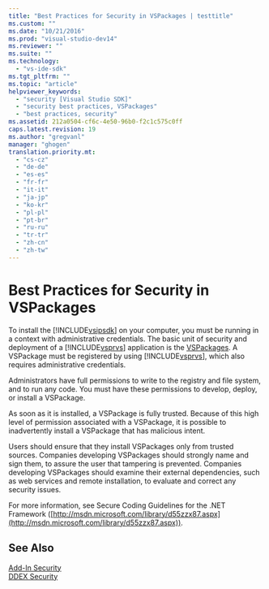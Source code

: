 ```yaml
---
title: "Best Practices for Security in VSPackages | testtitle"
ms.custom: ""
ms.date: "10/21/2016"
ms.prod: "visual-studio-dev14"
ms.reviewer: ""
ms.suite: ""
ms.technology: 
  - "vs-ide-sdk"
ms.tgt_pltfrm: ""
ms.topic: "article"
helpviewer_keywords: 
  - "security [Visual Studio SDK]"
  - "security best practices, VSPackages"
  - "best practices, security"
ms.assetid: 212a0504-cf6c-4e50-96b0-f2c1c575c0ff
caps.latest.revision: 19
ms.author: "gregvanl"
manager: "ghogen"
translation.priority.mt: 
  - "cs-cz"
  - "de-de"
  - "es-es"
  - "fr-fr"
  - "it-it"
  - "ja-jp"
  - "ko-kr"
  - "pl-pl"
  - "pt-br"
  - "ru-ru"
  - "tr-tr"
  - "zh-cn"
  - "zh-tw"
---
```

# Best Practices for Security in VSPackages
To install the [!INCLUDE[vsipsdk](../extensibility/includes/vsipsdk_md.md)] on your computer, you must be running in a context with administrative credentials. The basic unit of security and deployment of a [!INCLUDE[vsprvs](../code-quality/includes/vsprvs_md.md)] application is the [VSPackages](../extensibility-internals/vspackages.md). A VSPackage must be registered by using [!INCLUDE[vsprvs](../code-quality/includes/vsprvs_md.md)], which also requires administrative credentials.  
  
 Administrators have full permissions to write to the registry and file system, and to run any code. You must have these permissions to develop, deploy, or install a VSPackage.  
  
 As soon as it is installed, a VSPackage is fully trusted. Because of this high level of permission associated with a VSPackage, it is possible to inadvertently install a VSPackage that has malicious intent.  
  
 Users should ensure that they install VSPackages only from trusted sources. Companies developing VSPackages should strongly name and sign them, to assure the user that tampering is prevented. Companies developing VSPackages should examine their external dependencies, such as web services and remote installation, to evaluate and correct any security issues.  
  
 For more information, see Secure Coding Guidelines for the .NET Framework ([http://msdn.microsoft.com/library/d55zzx87.aspx](http://msdn.microsoft.com/library/d55zzx87.aspx)).  
  
## See Also  
 [Add-In Security](../Topic/Add-In%20Security.md)   
 [DDEX Security](http://msdn.microsoft.com/en-us/44a52a70-5c98-450e-993d-4a3b32f69ba8)